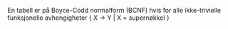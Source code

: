 En tabell er på Boyce-Codd normalform (BCNF) hvis for alle ikke-trivielle funksjonelle avhengigheter { X -> Y | X = supernøkkel } 